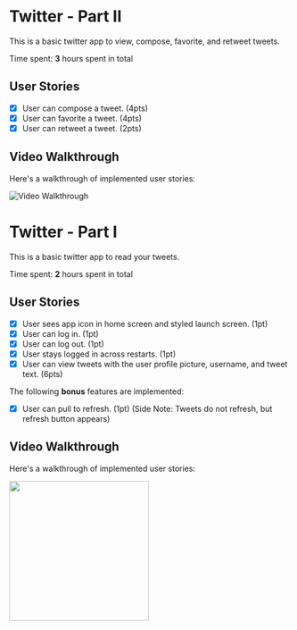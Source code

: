 
# Twitter - Part II

This is a basic twitter app to view, compose, favorite, and retweet tweets.

Time spent: **3** hours spent in total

## User Stories

- [x] User can compose a tweet. (4pts)
- [x] User can favorite a tweet. (4pts)
- [x] User can retweet a tweet. (2pts)

## Video Walkthrough

Here's a walkthrough of implemented user stories:

<img src='http://g.recordit.co/G6Ydu3ZV4b.gif' title='Video Walkthrough' width='' alt='Video Walkthrough' />


# Twitter - Part I

This is a basic twitter app to read your tweets.

Time spent: **2** hours spent in total

## User Stories

- [x] User sees app icon in home screen and styled launch screen. (1pt)
- [x] User can log in. (1pt)
- [x] User can log out. (1pt)
- [x] User stays logged in across restarts. (1pt)
- [x] User can view tweets with the user profile picture, username, and tweet text. (6pts)

The following **bonus** features are implemented:

- [x] User can pull to refresh. (1pt) (Side Note: Tweets do not refresh, but refresh button appears)

## Video Walkthrough

Here's a walkthrough of implemented user stories:

<img src="http://g.recordit.co/4gcI0YJ1nM.gif" width=250><br>

